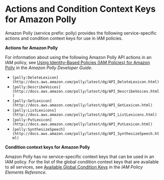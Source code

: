 # Actions and Condition Context Keys for Amazon Polly<a name="list_polly"></a>

Amazon Polly \(service prefix: polly\) provides the following service\-specific actions and condition context keys for use in IAM policies\.

**Actions for Amazon Polly**

For information about using the following Amazon Polly API actions in an IAM policy, see [Using Identity\-Based Policies \(IAM Policies\) for Amazon Polly](http://docs.aws.amazon.com/polly/latest/dg/authentication-and-access-control.html) in the *Amazon Polly Developer Guide*\.
+ `[polly:DeleteLexicon](http://docs.aws.amazon.com/polly/latest/dg/API_DeleteLexicon.html)`
+ `[polly:DescribeVoices](http://docs.aws.amazon.com/polly/latest/dg/API_DescribeVoices.html)`
+ `[polly:GetLexicon](http://docs.aws.amazon.com/polly/latest/dg/API_GetLexicon.html)`
+ `[polly:ListLexicons](http://docs.aws.amazon.com/polly/latest/dg/API_ListLexicons.html)`
+ `[polly:PutLexicon](http://docs.aws.amazon.com/polly/latest/dg/API_PutLexicon.html)`
+ `[polly:SynthesizeSpeech](http://docs.aws.amazon.com/polly/latest/dg/API_SynthesizeSpeech.html)`

**Condition context keys for Amazon Polly**

Amazon Polly has no service\-specific context keys that can be used in an IAM policy\. For the list of the global condition context keys that are available to all services, see [Available Global Condition Keys](reference_policies_condition-keys.md#AvailableKeys) in the *IAM Policy Elements Reference*\.